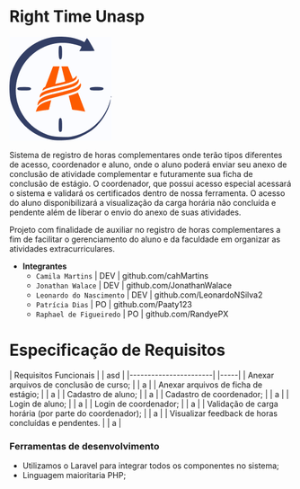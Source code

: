 # Right Time Unasp
![Logo](/imagesReadme/Logo.png "Right Time Logo")

Sistema de registro de horas complementares onde terão tipos diferentes de acesso, coordenador e aluno, onde o aluno poderá enviar seu anexo de conclusão de atividade complementar e futuramente sua ficha de conclusão de estágio. O coordenador, que possui acesso especial acessará o sistema e validará os certificados dentro de nossa ferramenta. O acesso do aluno disponibilizará a visualização da carga horária não concluída e pendente além de liberar o envio do anexo de suas atividades.

Projeto com finalidade de auxiliar no registro de horas complementares a fim de facilitar o gerenciamento do aluno e da faculdade em organizar as atividades extracurriculares.

* **Integrantes**
  * `Camila Martins`  | DEV | github.com/cahMartins
  * `Jonathan Walace` | DEV | github.com/JonathanWalace   
  * `Leonardo do Nascimento`  | DEV | github.com/LeonardoNSilva2   
  * `Patrícia Dias`   | PO | github.com/Paaty123   
  * `Raphael de Figueiredo`   | PO | github.com/RandyePX  

# Especificação de Requisitos

| Requisitos Funcionais | | asd |
|-----------------------| |-----|
| Anexar arquivos de conclusão de curso; | | a |
| Anexar arquivos de ficha de estágio; | | a |
| Cadastro de aluno; | | a |
| Cadastro de coordenador; | | a |
| Login de aluno; | | a |
| Login de coordenador; | | a |
| Validação de carga horária (por parte do coordenador); | | a |
| Visualizar feedback de horas concluídas e pendentes. | | a |

### Ferramentas de desenvolvimento
* Utilizamos o Laravel para integrar todos os componentes no sistema;
* Linguagem maioritaria PHP; 

